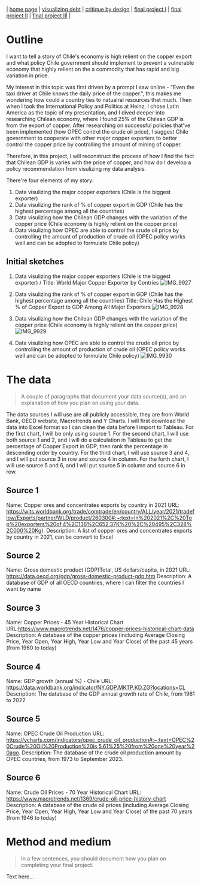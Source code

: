 | [home page](https://tinazhang1219.github.io/Tina-Zhang-Portfolio/) | [visualizing debt](visualizing-government-debt.md) | [critique by design](critique-by-design.md) | [final project I](final-project-part-one.md) | [final project II](final-project-part-two.md) | [final project III](final-project-part-three.md) |

# Outline
I want to tell a story of Chile's economy is high relient on the copper export and what policy Chile government should implement to prevent a vulnerable economy that highly relient on the a commodity that has rapid and big variation in price. 

My interest in this topic was first driven by a prompt I saw online - "Even the taxi driver at Chile knows the daily price of the copper.", this makes me wondering how could a country ties to natualral resources that much. Then when I took the International Policy and Politics at Heinz, I chose Latin America as the topic of my presentation, and I dived deeper into researching Chilean economy, where I found 25% of the Chilean GDP is from the export of copper. After researching on successful policies that've been implemented (how OPEC control the crude oil price), I suggest Chile government to cooperate with other major copper exporters to better control the copper price by controlling the amount of mining of copper.

Therefore, in this project, I will reconstruct the process of how I find the fact that Chilean GDP is varies with the price of copper, and how do I develop a policy recommendation from visulizing my data analysis. 

There're four elements of my story:
1. Data visulizing the major copper exporters (Chile is the biggest exporter)
2. Data visulizing the rank of % of copper export in GDP (Chile has the highest percentage among all the countries)
3. Data visulizing how the Chilean GDP changes with the variation of the copper price (Chile economy is highly relient on the copper price)
4. Data visulizing how OPEC are able to control the crude oil price by controlling the amount of production of crude oil (OPEC policy works well and can be adopted to formulate Chile policy)

## Initial sketches
1. Data visulizing the major copper exporters (Chile is the biggest exporter)
/ Title: World Major Copper Exporter by Contries
![IMG_9927](https://github.com/TinaZhang1219/Tina-Zhang-Portfolio/assets/157413922/fc5670f9-049e-4eec-ad9b-72b886b842aa)

2. Data visulizing the rank of % of copper export in GDP (Chile has the highest percentage among all the countries)
Title: Chile Has the Highest % of Copper Export to GDP Among All Major Exporters
![IMG_9928](https://github.com/TinaZhang1219/Tina-Zhang-Portfolio/assets/157413922/5da376be-796e-4103-9406-d8697d13db22)

3. Data visulizing how the Chilean GDP changes with the variation of the copper price (Chile economy is highly relient on the copper price)
![IMG_9929](https://github.com/TinaZhang1219/Tina-Zhang-Portfolio/assets/157413922/e4220bd7-13a4-4ade-a42d-36763f6c245b)

4. Data visulizing how OPEC are able to control the crude oil price by controlling the amount of production of crude oil (OPEC policy works well and can be adopted to formulate Chile policy)
![IMG_9930](https://github.com/TinaZhang1219/Tina-Zhang-Portfolio/assets/157413922/d58e9ae2-da56-4ad3-8dc4-cb03e3948c3d)

# The data
> A couple of paragraphs that document your data source(s), and an explanation of how you plan on using your data. 

The data sources I will use are all publicly accessible, they are from World Bank, OECD website, Macrotrends and Y Charts.
I will first download the data into Excel format so I can clean the data before I import to Tableau.
For the first chart, I will be only using source 1. For the second chart, I will use both source 1 and 2, and I will do a calculation in Tableau to get the percentage of Copper Export in GDP, then rank the percentage in descending order by country. For the third chart, I will use source 3 and 4, and I will put source 3 in row and source 4 in column. For the forth chart, I will use source 5 and 6, and I will put source 5 in column and source 6 in row. 

## Source 1
Name: Copper ores and concentrates exports by country in 2021
URL: https://wits.worldbank.org/trade/comtrade/en/country/ALL/year/2021/tradeflow/Exports/partner/WLD/product/260300#:~:text=In%202021%2C%20Top%20exporters%20of,4%2C136%2C652.37K%20%2C%20495%2C328%2C000%20Kg).
Description: A list of copper ores and concentrates exports by country in 2021, can be convert to Excel

## Source 2
Name: Gross domestic product (GDP)Total, US dollars/capita, in 2021
URL: https://data.oecd.org/gdp/gross-domestic-product-gdp.htm
Description: A database of GDP of all OECD countries, where I can filter the countries I want by name

## Source 3
Name: Copper Prices - 45 Year Historical Chart
URL:https://www.macrotrends.net/1476/copper-prices-historical-chart-data
Description: A database of the copper prices (including Average Closing Price, Year Open, Year High, Year Low and Year Close) of the past 45 years (from 1960 to today)

## Source 4
Name: GDP growth (annual %) - Chile
URL: https://data.worldbank.org/indicator/NY.GDP.MKTP.KD.ZG?locations=CL
Description: The database of the GDP annual growth rate of Chile, from 1961 to 2022

## Source 5
Name: OPEC Crude Oil Production
URL: https://ycharts.com/indicators/opec_crude_oil_production#:~:text=OPEC%20Crude%20Oil%20Production%20is,5.61%25%20from%20one%20year%20ago.
Description: The database of the crude oil production amount by OPEC countries, from 1973 to September 2023.

## Source 6
Name: Crude Oil Prices - 70 Year Historical Chart
URL: https://www.macrotrends.net/1369/crude-oil-price-history-chart
Description: A database of the crude oil prices (including Average Closing Price, Year Open, Year High, Year Low and Year Close) of the past 70 years (from 1946 to today)

# Method and medium
> In a few sentences, you should document how you plan on completing your final project. 

Text here...
